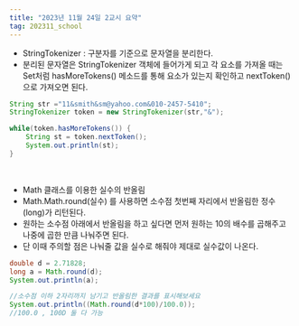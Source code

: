```yaml
---
title: "2023년 11월 24일 2교시 요약"
tag: 202311_school
---
```


- StringTokenizer : 구분자를 기준으로 문자열을 분리한다.
- 분리된 문자열은 StringTokenizer 객체에 들어가게 되고 각 요소를 가져올 때는 Set처럼 hasMoreTokens() 메소드를 통해 요소가 있는지 확인하고 nextToken() 으로 가져오면 된다.

```java
String str ="11&smith&sm@yahoo.com&010-2457-5410";
StringTokenizer token = new StringTokenizer(str,"&");

while(token.hasMoreTokens()) {
    String st = token.nextToken();
    System.out.println(st);
}
```

<br>

- Math 클래스를 이용한 실수의 반올림
- Math.Math.round(실수) 를 사용하면 소수점 첫번째 자리에서 반올림한 정수(long)가 리턴된다.
- 원하는 소수점 아래에서 반올림을 하고 싶다면 먼저 원하는 10의 배수를 곱해주고 나중에 곱한 만큼 나눠주면 된다.
- 단 이때 주의할 점은 나눠줄 값을 실수로 해줘야 제대로 실수값이 나온다.

```java
double d = 2.71828;
long a = Math.round(d);
System.out.println(a);

//소수점 이하 2자리까지 남기고 반올림한 결과를 표시해보세요
System.out.println((Math.round(d*100)/100.0));
//100.0 , 100D 둘 다 가능
```